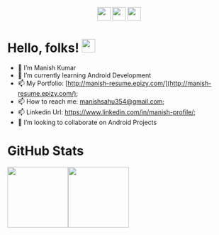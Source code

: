 
<p align='center'>
<a href="https://www.linkedin.com/in/manish-profile/"><img height="30" src="https://github.com/WaylonWalker/WaylonWalker/blob/main/icon/linkedin.png?raw=true"></a>
<a href="https://twitter.com/Manishsahu354" target="blank"><img height="30" src="https://github.com/WaylonWalker/WaylonWalker/blob/main/icon/twitter.png?raw=true"></a>
<a href="https://www.instagram.com/manishsahu354/"><img height="30" src="https://github.com/WaylonWalker/WaylonWalker/blob/main/icon/instagram.jpg?raw=true"></a>
</p>

# Hello, folks! <img src="https://raw.githubusercontent.com/MartinHeinz/MartinHeinz/master/wave.gif" width="30px">
- 👋 I’m Manish Kumar
- 🌱 I’m currently learning Android Development
- 📫 My Portfolio: [http://manish-resume.epizy.com/](http://manish-resume.epizy.com/);
- 📫 How to reach me: manishsahu354@gmail.com;
- 📫 Linkedin Url: https://www.linkedin.com/in/manish-profile/;
- 💞️ I’m looking to collaborate on Android Projects
<!-- - 📫 My Resume: [View PDF](); -->



<!-- ![](https://visitor-badge.laobi.icu/badge?page_id=Manishsahu354)
[![Github](https://img.shields.io/github/followers/Manishsahu354?label=Follow&style=social)](https://github.com/Manishsahu354)
<br>
![Top Langs](https://github-readme-stats.vercel.app/api/top-langs/?username=Manishsahu354&theme=tokyonight)
![GitHub stats](https://github-readme-stats.vercel.app/api?username=Manishsahu354&show_icons=true&theme=tokyonight)
<br> -->
# GitHub Stats

<a href="https://www.adamalston.com/"><img height="137px" src="https://github-readme-stats.vercel.app/api?username=Manishsahu354&hide_title=true&hide_border=true&show_icons=true&include_all_commits=true&count_private=true&line_height=21&text_color=000&icon_color=000&bg_color=0,ea6161,ffc64d,fffc4d,52fa5a&theme=graywhite" /><!-- wi*quL3fcV --><img height="137px" src="https://github-readme-stats.vercel.app/api/top-langs/?username=Manishsahu354&hide=html&hide_title=true&hide_border=true&layout=compact&langs_count=6&exclude_repo=comp426,Redventures-Movie-Quotes&text_color=000&icon_color=fff&bg_color=0,52fa5a,4dfcff,c64dff&theme=graywhite" /></a>

  
<!---
Manishsahu354/Manishsahu354 is a ✨ special ✨ repository because its `README.md` (this file) appears on your GitHub profile.
You can click the Preview link to take a look at your changes.
--->
